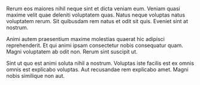 Rerum eos maiores nihil neque sint et dicta veniam eum. Veniam quasi maxime velit quae deleniti voluptatem quas. Natus neque voluptas natus voluptatem rerum. Sit quibusdam rem natus et odit sit quis. Eveniet sint at nostrum.
 Animi autem praesentium maxime molestias quaerat hic adipisci reprehenderit. Et qui animi ipsam consectetur nobis consequatur quam. Magni voluptatem ab odit non. Rerum sint suscipit ut.
 Sint ut quo est animi soluta nihil a nostrum. Voluptas iste facilis est ex omnis omnis est explicabo voluptas. Aut recusandae rem explicabo amet. Magni nobis similique non aut.